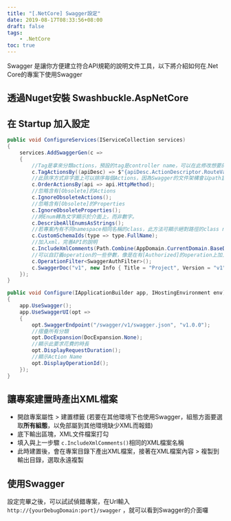 ```yaml
---
title: "[.NetCore] Swagger設定"
date: 2019-08-17T08:33:56+08:00
draft: false
tags:
    - .NetCore
toc: true
---
```



Swagger 是讓你方便建立符合API規範的說明文件工具，以下將介紹如何在.Net Core的專案下使用Swagger

## 透過Nuget安裝 Swashbuckle.AspNetCore

## 在 Startup 加入設定
```C#
public void ConfigureServices(IServiceCollection services)
{
    services.AddSwaggerGen(c =>
    {
        //Tag是拿來分類actions，預設的tag是controller name，可以在此修改想要的分類方式
        c.TagActionsBy((apiDesc) => $"{apiDesc.ActionDescriptor.RouteValues["controller"]}_{apiDesc.HttpMethod}");
        //此排序方式非字面上可以排序每個Actions，因為Swagger的文件架構會以path當作分組的依據，此排序只能生效在同一組path裡面
        c.OrderActionsBy(api => api.HttpMethod);                                                                        
        //忽略含有[Obsolete]的Actions
        c.IgnoreObsoleteActions();                                                                                      
        //忽略含有[Obsolete]的Properties
        c.IgnoreObsoleteProperties();           
        //將Enum轉為文字顯示於介面上，而非數字。                                                                       
        c.DescribeAllEnumsAsStrings();                   
        //若專案內有不同namespace相同名稱的class，此方法可顯示絕對路徑的class name                                                             
        c.CustomSchemaIds(type => type.FullName);                                                   
        //加入xml，完善API的說明          
        c.IncludeXmlComments(Path.Combine(AppDomain.CurrentDomain.BaseDirectory, "Api.xml"));     
        //可以自訂義operation的一些參數，像是在有[Authorized]的operation上加上填寫token的欄位                     
        c.OperationFilter<SwaggerAuthFilter>();
        c.SwaggerDoc("v1", new Info { Title = "Project", Version = "v1" });
    });
}

public void Configure(IApplicationBuilder app, IHostingEnvironment env)
{
    app.UseSwagger();
    app.UseSwaggerUI(opt =>
    {
        opt.SwaggerEndpoint("/swagger/v1/swagger.json", "v1.0.0");
        //摺疊所有分類
        opt.DocExpansion(DocExpansion.None);
        //顯示此要求花費的時長
        opt.DisplayRequestDuration();
        //顯示Action Name
        opt.DisplayOperationId();
    });
}
```

## 讓專案建置時產出XML檔案
+ 開啟專案屬性 > 建置標籤 (若要在其他環境下也使用Swagger，組態方面要選取**所有組態**，以免部屬到其他環境缺少XML而報錯)
+ 底下輸出區塊，XML文件檔案打勾
+ 填入與上一步驟 `c.IncludeXmlComments()`相同的XML檔案名稱
+ 此時建置後，會在專案目錄下產出XML檔案，接著在XML檔案內容 > 複製到輸出目錄，選取永遠複製

## 使用Swagger
設定完畢之後，可以試試偵錯專案，在Url輸入 `http://{yourDebugDomain:port}/swagger` ，就可以看到Swagger的介面囉